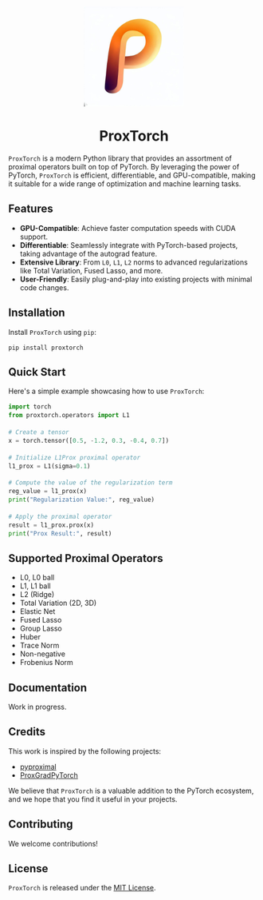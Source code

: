 <div align="center">

<img src="docs/source/proxtorch-logo.jpg" alt="drawing" width="200"/>

# ProxTorch

</div>

`ProxTorch` is a modern Python library that provides an assortment of proximal operators built on top of PyTorch. By leveraging the power of PyTorch, `ProxTorch` is efficient, differentiable, and GPU-compatible, making it suitable for a wide range of optimization and machine learning tasks.

## Features

- **GPU-Compatible**: Achieve faster computation speeds with CUDA support.
- **Differentiable**: Seamlessly integrate with PyTorch-based projects, taking advantage of the autograd feature.
- **Extensive Library**: From `L0`, `L1`, `L2` norms to advanced regularizations like Total Variation, Fused Lasso, and more.
- **User-Friendly**: Easily plug-and-play into existing projects with minimal code changes.

## Installation

Install `ProxTorch` using `pip`:

```
pip install proxtorch
```

## Quick Start

Here's a simple example showcasing how to use `ProxTorch`:

```python
import torch
from proxtorch.operators import L1

# Create a tensor
x = torch.tensor([0.5, -1.2, 0.3, -0.4, 0.7])

# Initialize L1Prox proximal operator
l1_prox = L1(sigma=0.1)

# Compute the value of the regularization term
reg_value = l1_prox(x)
print("Regularization Value:", reg_value)

# Apply the proximal operator
result = l1_prox.prox(x)
print("Prox Result:", result)

```

## Supported Proximal Operators

- L0, L0 ball
- L1, L1 ball
- L2 (Ridge)
- Total Variation (2D, 3D)
- Elastic Net
- Fused Lasso
- Group Lasso
- Huber
- Trace Norm
- Non-negative
- Frobenius Norm


## Documentation

Work in progress.

## Credits

This work is inspired by the following projects:

- [pyproximal](https://github.com/PyLops/pyproximal)
- [ProxGradPyTorch](https://github.com/KentonMurray/ProxGradPytorch)

We believe that `ProxTorch` is a valuable addition to the PyTorch ecosystem, and we hope that you find it useful in your projects.

## Contributing

We welcome contributions!

## License

`ProxTorch` is released under the [MIT License](link-to-license-file).